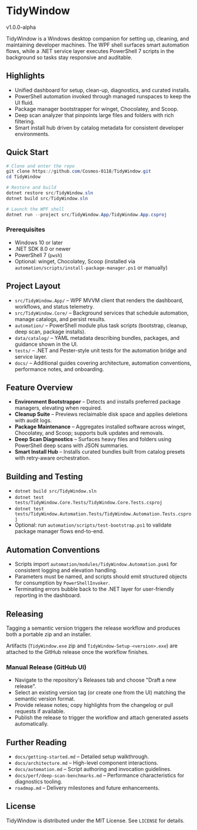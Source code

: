 # TidyWindow

v1.0.0-alpha

TidyWindow is a Windows desktop companion for setting up, cleaning, and maintaining developer machines. The WPF shell surfaces smart automation flows, while a .NET service layer executes PowerShell 7 scripts in the background so tasks stay responsive and auditable.

## Highlights

-   Unified dashboard for setup, clean-up, diagnostics, and curated installs.
-   PowerShell automation invoked through managed runspaces to keep the UI fluid.
-   Package manager bootstrapper for winget, Chocolatey, and Scoop.
-   Deep scan analyzer that pinpoints large files and folders with rich filtering.
-   Smart install hub driven by catalog metadata for consistent developer environments.

## Quick Start

```powershell
# Clone and enter the repo
git clone https://github.com/Cosmos-0118/TidyWindow.git
cd TidyWindow

# Restore and build
dotnet restore src/TidyWindow.sln
dotnet build src/TidyWindow.sln

# Launch the WPF shell
dotnet run --project src/TidyWindow.App/TidyWindow.App.csproj
```

### Prerequisites

-   Windows 10 or later
-   .NET SDK 8.0 or newer
-   PowerShell 7 (`pwsh`)
-   Optional: winget, Chocolatey, Scoop (installed via `automation/scripts/install-package-manager.ps1` or manually)

## Project Layout

-   `src/TidyWindow.App/` – WPF MVVM client that renders the dashboard, workflows, and status telemetry.
-   `src/TidyWindow.Core/` – Background services that schedule automation, manage catalogs, and persist results.
-   `automation/` – PowerShell module plus task scripts (bootstrap, cleanup, deep scan, package installs).
-   `data/catalog/` – YAML metadata describing bundles, packages, and guidance shown in the UI.
-   `tests/` – .NET and Pester-style unit tests for the automation bridge and service layer.
-   `docs/` – Additional guides covering architecture, automation conventions, performance notes, and onboarding.

## Feature Overview

-   **Environment Bootstrapper** – Detects and installs preferred package managers, elevating when required.
-   **Cleanup Suite** – Previews reclaimable disk space and applies deletions with audit logs.
-   **Package Maintenance** – Aggregates installed software across winget, Chocolatey, and Scoop; supports bulk updates and removals.
-   **Deep Scan Diagnostics** – Surfaces heavy files and folders using PowerShell deep scans with JSON summaries.
-   **Smart Install Hub** – Installs curated bundles built from catalog presets with retry-aware orchestration.

## Building and Testing

-   `dotnet build src/TidyWindow.sln`
-   `dotnet test tests/TidyWindow.Core.Tests/TidyWindow.Core.Tests.csproj`
-   `dotnet test tests/TidyWindow.Automation.Tests/TidyWindow.Automation.Tests.csproj`
-   Optional: run `automation/scripts/test-bootstrap.ps1` to validate package manager flows end-to-end.

## Automation Conventions

-   Scripts import `automation/modules/TidyWindow.Automation.psm1` for consistent logging and elevation handling.
-   Parameters must be named, and scripts should emit structured objects for consumption by `PowerShellInvoker`.
-   Terminating errors bubble back to the .NET layer for user-friendly reporting in the dashboard.

## Releasing

Tagging a semantic version triggers the release workflow and produces both a portable zip and an installer.

Artifacts (`TidyWindow.exe` zip and `TidyWindow-Setup-<version>.exe`) are attached to the GitHub release once the workflow finishes.

### Manual Release (GitHub UI)

-   Navigate to the repository's Releases tab and choose "Draft a new release".
-   Select an existing version tag (or create one from the UI) matching the semantic version format.
-   Provide release notes; copy highlights from the changelog or pull requests if available.
-   Publish the release to trigger the workflow and attach generated assets automatically.

## Further Reading

-   `docs/getting-started.md` – Detailed setup walkthrough.
-   `docs/architecture.md` – High-level component interactions.
-   `docs/automation.md` – Script authoring and invocation guidelines.
-   `docs/perf/deep-scan-benchmarks.md` – Performance characteristics for diagnostics tooling.
-   `roadmap.md` – Delivery milestones and future enhancements.

## License

TidyWindow is distributed under the MIT License. See `LICENSE` for details.
